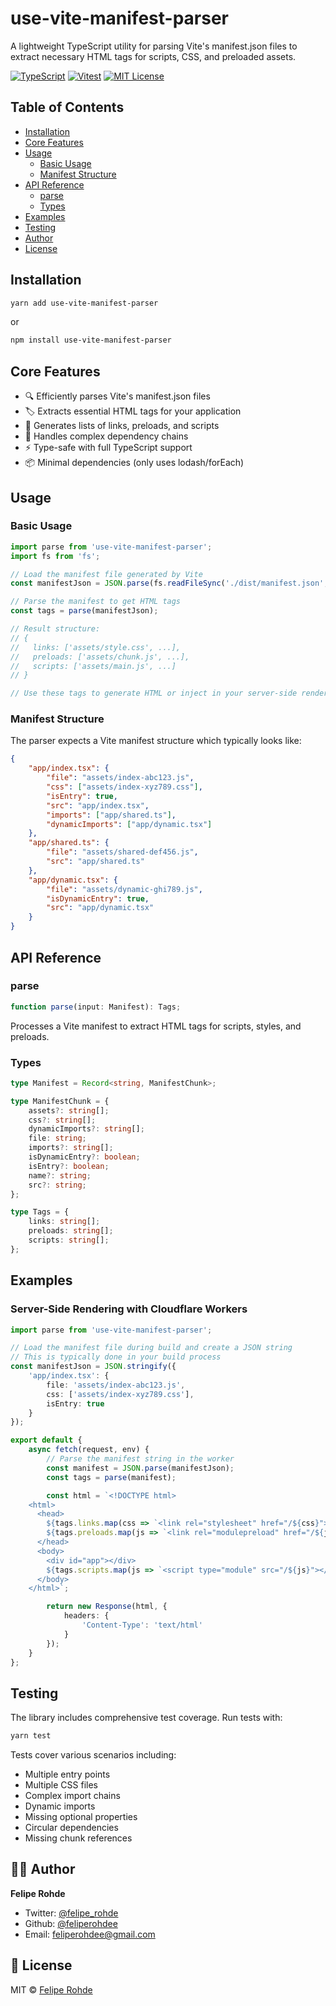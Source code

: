 # use-vite-manifest-parser

A lightweight TypeScript utility for parsing Vite's manifest.json files to extract necessary HTML tags for scripts, CSS, and preloaded assets.

[![TypeScript](https://img.shields.io/badge/-TypeScript-3178C6?style=flat-square&logo=typescript&logoColor=white)](https://www.typescriptlang.org/)
[![Vitest](https://img.shields.io/badge/-Vitest-729B1B?style=flat-square&logo=vitest&logoColor=white)](https://vitest.dev/)
[![MIT License](https://img.shields.io/badge/license-MIT-blue.svg)](LICENSE)

## Table of Contents

- [Installation](#installation)
- [Core Features](#core-features)
- [Usage](#usage)
  - [Basic Usage](#basic-usage)
  - [Manifest Structure](#manifest-structure)
- [API Reference](#api-reference)
  - [parse](#parse)
  - [Types](#types)
- [Examples](#examples)
- [Testing](#testing)
- [Author](#author)
- [License](#license)

## Installation

```bash
yarn add use-vite-manifest-parser
```

or

```bash
npm install use-vite-manifest-parser
```

## Core Features

- 🔍 Efficiently parses Vite's manifest.json files
- 🏷️ Extracts essential HTML tags for your application
- 📝 Generates lists of links, preloads, and scripts
- 🔄 Handles complex dependency chains
- ⚡ Type-safe with full TypeScript support
- 📦 Minimal dependencies (only uses lodash/forEach)

## Usage

### Basic Usage

```typescript
import parse from 'use-vite-manifest-parser';
import fs from 'fs';

// Load the manifest file generated by Vite
const manifestJson = JSON.parse(fs.readFileSync('./dist/manifest.json', 'utf-8'));

// Parse the manifest to get HTML tags
const tags = parse(manifestJson);

// Result structure:
// {
//   links: ['assets/style.css', ...],
//   preloads: ['assets/chunk.js', ...],
//   scripts: ['assets/main.js', ...]
// }

// Use these tags to generate HTML or inject in your server-side rendering
```

### Manifest Structure

The parser expects a Vite manifest structure which typically looks like:

```json
{
	"app/index.tsx": {
		"file": "assets/index-abc123.js",
		"css": ["assets/index-xyz789.css"],
		"isEntry": true,
		"src": "app/index.tsx",
		"imports": ["app/shared.ts"],
		"dynamicImports": ["app/dynamic.tsx"]
	},
	"app/shared.ts": {
		"file": "assets/shared-def456.js",
		"src": "app/shared.ts"
	},
	"app/dynamic.tsx": {
		"file": "assets/dynamic-ghi789.js",
		"isDynamicEntry": true,
		"src": "app/dynamic.tsx"
	}
}
```

## API Reference

### parse

```typescript
function parse(input: Manifest): Tags;
```

Processes a Vite manifest to extract HTML tags for scripts, styles, and preloads.

### Types

```typescript
type Manifest = Record<string, ManifestChunk>;

type ManifestChunk = {
	assets?: string[];
	css?: string[];
	dynamicImports?: string[];
	file: string;
	imports?: string[];
	isDynamicEntry?: boolean;
	isEntry?: boolean;
	name?: string;
	src?: string;
};

type Tags = {
	links: string[];
	preloads: string[];
	scripts: string[];
};
```

## Examples

### Server-Side Rendering with Cloudflare Workers

```typescript
import parse from 'use-vite-manifest-parser';

// Load the manifest file during build and create a JSON string
// This is typically done in your build process
const manifestJson = JSON.stringify({
	'app/index.tsx': {
		file: 'assets/index-abc123.js',
		css: ['assets/index-xyz789.css'],
		isEntry: true
	}
});

export default {
	async fetch(request, env) {
		// Parse the manifest string in the worker
		const manifest = JSON.parse(manifestJson);
		const tags = parse(manifest);

		const html = `<!DOCTYPE html>
    <html>
      <head>
        ${tags.links.map(css => `<link rel="stylesheet" href="/${css}">`).join('\n        ')}
        ${tags.preloads.map(js => `<link rel="modulepreload" href="/${js}">`).join('\n        ')}
      </head>
      <body>
        <div id="app"></div>
        ${tags.scripts.map(js => `<script type="module" src="/${js}"></script>`).join('\n        ')}
      </body>
    </html>`;

		return new Response(html, {
			headers: {
				'Content-Type': 'text/html'
			}
		});
	}
};
```

## Testing

The library includes comprehensive test coverage. Run tests with:

```bash
yarn test
```

Tests cover various scenarios including:

- Multiple entry points
- Multiple CSS files
- Complex import chains
- Dynamic imports
- Missing optional properties
- Circular dependencies
- Missing chunk references

## 👨‍💻 Author

**Felipe Rohde**

- Twitter: [@felipe_rohde](https://twitter.com/felipe_rohde)
- Github: [@feliperohdee](https://github.com/feliperohdee)
- Email: feliperohdee@gmail.com

## 📝 License

MIT © [Felipe Rohde](mailto:feliperohdee@gmail.com)

